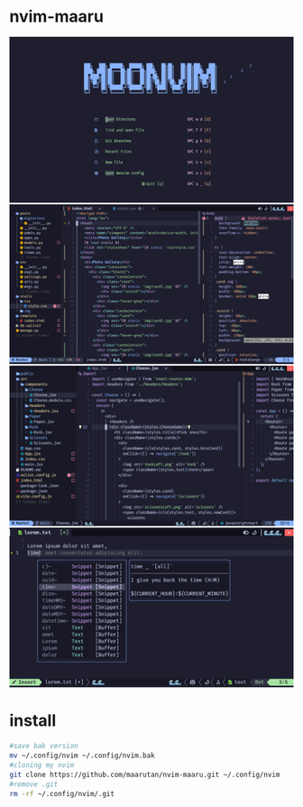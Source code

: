 # nvim-maaru

![](./.img/moon.png)
![](./.img/django.png)
![](./.img/react.png)
![](./.img/cmp.png)

# install

```bash
#save bak version
mv ~/.config/nvim ~/.config/nvim.bak
#cloning my nvim
git clone https://github.com/maarutan/nvim-maaru.git ~/.config/nvim
#remove .git
rm -rf ~/.config/nvim/.git
```
